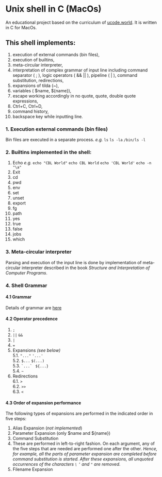 # Unix shell in C (MacOs)
An educational project based on the curriculum of [ucode.world](https://ucode.world/en/). 
It is written in C for MacOs.

## This shell implements:
1. execution of external commands (bin files), 
2. execution of builtins,
3. meta-circular interpreter,
4. interpretation of complex grammar of input line including command separator ( ; ), logic operators ( && || ), pipeline ( | ), command substitution, redirections,
5. expansions of tilda (~),
6. variables ( $name, ${name}),
7. escape working accordingly in no quote, quote, double quote expressions,
8. Ctrl+C, Ctrl+D,
9. command history,
10. backspace key while inputting line.

### 1. Execution external commands (bin files)
Bin files are executed in a separate process.
    _e.g._
    `ls`
    `ls -la`
    `/bin/ls -l`

### 2. Builtins implemented in the shell:
1. Echo
_e.g._ `echo "CBL World"`
    `echo CBL World`
    `echo 'CBL World'`
    `echo -n "\a"`
2. Exit
3. cd
4. pwd
5. env
6. set
7. unset
8. export
9. fg
10. path
11. yes
12. true
13. false
14. jobs
15. which

### 3. Meta-circular interpreter
Parsing and execution of the input line is done by implementation of meta-circular interpreter described in the book _Structure and Interpretation of Computer Programs_.

### 4. Shell Grammar

#### 4.1 Grammar
Details of grammar are [here](/docs/grammar.md)

#### 4.2 Operator precedence
1. `;`
2. `||`  `&&`
3. `|`
4. `=`
5. Expansions _(see below)_  
   5.1. ` "..." `  ` '...'  `  
   5.2. `$...` `$(...)`  
   5.3. `` `...` `` ` ${...}`  
   5.4. `~`  
6. Redirections  
   6.1. `>`  
   6.2. `>>`  
   6.3. `<`  

#### 4.3 Order of expansion performance
The following types of expansions are performed in the indicated order in five steps:

1. Alias Expansion (_not implemented_)
3. Parameter Expansion (only $name and ${name})
4. Command Substitution
7. These  are performed in left-to-right fashion. On each argument, any of the five steps that are needed are performed one after the other. 
_Hence, for example, all the parts of parameter expansion are completed before command substitution is started.
After these expansions, all unquoted occurrences of the characters `\` `’` and `"` are removed._
8. Filename Expansion


